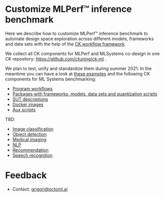 # Customize MLPerf&trade; inference benchmark

Here we describe how to customize MLPerf&trade; inference benchmark 
to automate design space exploration across different models, frameworks and data sets 
with the help of the [CK workflow framework](https://github.com/ctuning/ck).


We collect all CK components for MLPerf and MLSystems co-design in one CK repository: https://github.com/ctuning/ck-ml .

We plan to test, unify and standardize them during summer 2021. 
In the meantime you can have a look at [these examples](../reproduce/README.md)
and the following CK components for ML Systems benchmarking:
* [Program workflows](https://github.com/ctuning/ck-ml/tree/main/program)
* [Packages with frameworks, models, data sets and quantization scripts](https://github.com/ctuning/ck-ml/tree/main/package)
* [SUT descriptions](https://github.com/ctuning/ck-ml/tree/main/sut)
* [Docker images](https://github.com/ctuning/ck-ml/tree/main/docker)
* [Aux scripts](https://github.com/ctuning/ck-ml/tree/main/script)


TBD:

* [Image classification](task-image-classification.md)
* [Object detection](task-object-detection.md)
* [Medical imaging ](task-medical-imaging.md)
* [NLP](task-nlp.md)
* [Recommendation](task-recommendation.md)
* [Speech recognition](task-speech-recognition.md)




# Feedback
* Contact: grigori@octoml.ai
